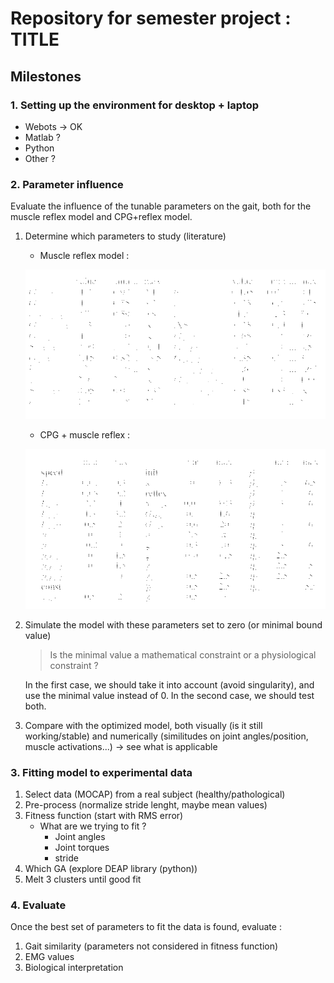 # Repository for semester project : TITLE

## Milestones

### 1. Setting up the environment for desktop + laptop
- Webots -> OK
- Matlab ?
- Python 
- Other ?

### 2. Parameter influence
 Evaluate the influence of the tunable parameters on the gait, both for the muscle reflex model and CPG+reflex model.

1. Determine which parameters to study (literature)

	- Muscle reflex model :


	![Muscle reflex model parameters [@Geyer2010AMM]](./figures/reflex_params.png)



	- CPG + muscle reflex :


	![Muscle reflex + CPG model parameters](./figures/reflex_cpg_params.png)




2. Simulate the model with these parameters set to zero (or minimal bound value)

	> Is the minimal value a mathematical constraint or a physiological constraint ?

	In the first case, we should take it into account (avoid singularity), and use the minimal value instead of 0. In the second case, 
	we should test both.
	
3. Compare with the optimized model, both visually (is it still working/stable) and numerically (similitudes on joint angles/position, muscle activations...) -> see what is applicable

### 3. Fitting model to experimental data

1. Select data (MOCAP) from a real subject (healthy/pathological)
2. Pre-process (normalize stride lenght, maybe mean values)
3. Fitness function (start with RMS error)
	- What are we trying to fit ?
		- Joint angles
		- Joint torques 
		- stride
4. Which GA (explore DEAP library (python))
5. Melt 3 clusters until good fit


### 4. Evaluate

Once the best set of parameters to fit the data is found, evaluate :

1. Gait similarity (parameters not considered in fitness function)
2. EMG values
3. Biological interpretation
